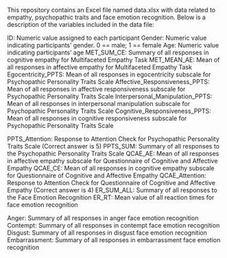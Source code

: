 
This repository contains an Excel file named data.xlsx with data related to empathy, psychopathic traits and face emotion recognition. Below is a description of the variables included in the data file:
 
 ID: Numeric value assigned to each participant
 Gender: Numeric value indicating participants’ gender. 0 == male; 1 == female
 Age: Numeric value indicating participants’ age
 MET_SUM_CE: Summary of all responses in cognitive empathy for Multifaceted Empathy Task
 MET_MEAN_AE: Mean of all responses in affective empathy for Multifaceted Empathy Task
 Egocentricity_PPTS: Mean of all responses in egocentricity subscale for Psychopathic Personality Traits Scale
 Affective_Responsiveness_PPTS: Mean of all responses in affective responsiveness subscale for Psychopathic Personality Traits Scale
 Interpersonal_Manipulation_PPTS: Mean of all responses in interpersonal manipulation subscale for Psychopathic Personality Traits Scale
 Cognitive_Responsiveness_PPTS: Mean of all responses in cognitive responsiveness subscale for Psychopathic Personality Traits Scale
 
 PPTS_Attention: Response to Attention Check for Psychopathic Personality Traits Scale (Correct answer is 5)
 PPTS_SUM: Summary of all responses to the Psychopathic Personality Traits Scale
 QCAE_AE: Mean of all responses in affective empathy subscale for Questionnaire of Cognitive and Affective Empathy
 QCAE_CE: Mean of all responses in cognitive empathy subscale for Questionnaire of Cognitive and Affective Empathy
 QCAE_Attention: Response to Attention Check for Questionnaire of Cognitive and Affective Empathy (Correct answer is 4)
 ER_SUM_ALL: Summary of all responses to the Face Emotion Recognition
 ER_RT: Mean value of all reaction times for face emotion recognition
 
 Anger: Summary of all responses in anger face emotion recognition
 Contempt: Summary of all responses in contempt face emotion recognition
 Disgust: Summary of all responses in disgust face emotion recognition
 Embarrassment: Summary of all responses in embarrassment face emotion recognition

